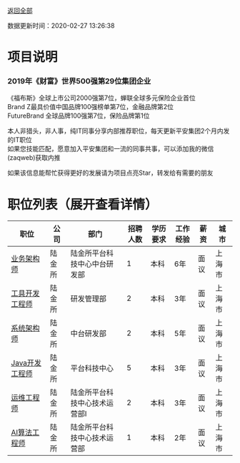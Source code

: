 [返回全部](https://github.com/zaqweb/PA-IT-JOBS/)

数据更新时间：2020-02-27 13:26:38
# 项目说明

### 2019年《财富》世界500强第29位集团企业
《福布斯》全球上市公司2000强第7位，蝉联全球多元保险企业首位  
Brand Z最具价值中国品牌100强榜单第7位，金融品牌第2位  
FutureBrand 全球品牌100强第7位，保险品牌第1位

本人非猎头，非人事，纯IT同事分享内部推荐职位，每天更新平安集团2个月内发的IT职位  
如果您技能匹配，愿意加入平安集团和一流的同事共事，可以添加我的微信(zaqweb)获取内推 

如果该信息能帮忙获得更好的发展请为项目点亮Star，转发给有需要的朋友
# 职位列表（展开查看详情）

|职位|公司|部门|招聘人数|学历要求|工作经验|薪资|城市|
|---|---|---|---|---|---|---|---|
|[业务架构师](../detail/3665920D37EC46498228721DAB35C8EB.md)|陆金所|陆金所平台科技中心中台研发部|1|本科|6年|面议|上海市|
|[工具开发工程师](../detail/5F62EAAB3EBA4815AAF55D8FF4E8C43C.md)|陆金所|研发管理部|2|本科|3年|面议|上海市|
|[系统架构师](../detail/2D2536E24DB34D7A8FD3FC4449DC65F5.md)|陆金所|中台研发部|2|本科|5年|面议|上海市|
|[Java开发工程师](../detail/6BAD8A6EF09549939D5ED5748FD70D34.md)|陆金所|平台科技中心|5|本科|3年|面议|上海市|
|[运维工程师](../detail/38E67756D1364D78B5CFCDFB2451CB0A.md)|陆金所|陆金所平台科技中心技术运营部I|2|本科|3年|面议|上海市|
|[AI算法工程师](../detail/A7334538F0C947B0875B6BB577366F45.md)|陆金所|陆金所平台科技中心技术运营部|1|本科|2年|面议|上海市|




